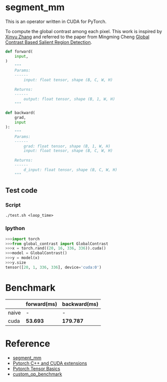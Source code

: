 # segment_mm

This is an operator written in CUDA for PyTorch.

To compute the global contrast among each pixel. This work is inspired by [Xinyu Zhang](https://github.com/Sakura03) and referred to the paper from Mingming Cheng [Global Contrast Based Salient Region Detection](https://ieeexplore.ieee.org/stamp/stamp.jsp?arnumber=6871397).

```python
def forward(
    input,
)
    """
    Params:
    ------
        input: float tensor, shape (B, C, W, H)
    
    Returns:
    ------
        output: float tensor, shape (B, 1, W, H)
    """

def backward(
    grad,
    input
):
    """
    Params:
    ------
        grad: float tensor, shape (B, 1, W, H)
        input: float tensor, shape (B, C, W, H)
    
    Returns:
    ------
        d_input: float tensor, shape (B, C, W, H)
    """
```

## Test code

### Script

```
./test.sh <loop_time>
```

### Ipython

```python
>>>import torch 
>>>from global_contrast import GlobalContrast
>>>x = torch.rand((20, 16, 336, 336)).cuda()
>>>model = GlobalContrast()
>>>y = model(x)
>>>y.size
tensor([20, 1, 336, 336], device='cuda:0')
```

# Benchmark

|  | forward(ms) | backward(ms) |
| --- | --- | --- |
| naive| - | - |
|cuda | **53.693** | **179.787** |

# Reference 

- [segment_mm](https://github.com/zhongyuchen/segment_mm)
- [Pytorch C++ and CUDA extensions](https://pytorch.org/tutorials/advanced/cpp_extension.html)
- [Pytorch Tensor Basics](https://pytorch.org/cppdocs/notes/tensor_basics.html)
- [custom_op_benchmark](https://github.com/yzh119/custom_op_benchmark)
